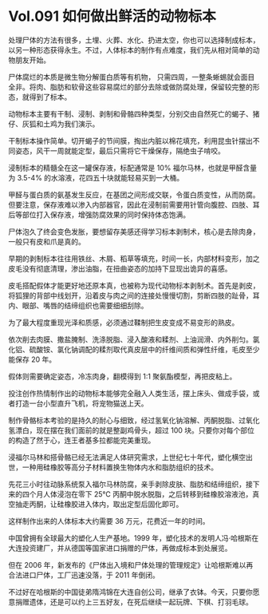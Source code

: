 # Vol.091 如何做出鲜活的动物标本

处理尸体的方法有很多，土埋、火葬、水化、扔进太空，你也可以选择制成标本，以另一种形态获得永生。不过，人体标本的制作有点难度，我们先从相对简单的动物朋友开始。

尸体腐烂的本质是微生物分解蛋白质等有机物， 只需四周，一整条蜥蜴就会面目全非。将肉、脂肪和软骨这些容易腐烂的部分去除或做防腐处理，保留较完整的形态，就得到了标本。

动物标本主要有干制、浸制、剥制和骨骼四种类型，分别交由自然死亡的蝎子、猪仔、灰狐和土鸡为我们演示。

干制标本操作简单。切开蝎子的节间膜，掏出内脏以棉花填充，利用昆虫针摆出不同姿态，风干一周就能定型，最后只需将它干燥保存，隔绝虫子啃咬。

浸制标本的精髓全在这一罐保存液，标配通常是 10% 福尔马林，也就是甲醛含量为 3.5-4% 的水溶液，花四五十块就能轻易买到一大桶。

甲醛与蛋白质的氨基发生反应，在基团之间形成交联，令蛋白质变性，从而防腐。但要注意，保存液难以渗入内部器官，因此在浸制前需要用针管向腹腔、四肢、耳后等部位打入保存液，增强防腐效果的同时保持体态饱满。

尸体泡久了终会变色发胀，要想留存美感还得学习标本剥制术，核心是去除肉身，一般只有皮和爪是真的。

早期的剥制标本往往用铁丝、木屑、稻草等填充，时间一长，内部材料变形，加之皮毛没有彻底清理，渗出油脂，在扭曲姿态的加持下显现出诡异的喜感。

皮毛搭配假体才能更好地还原本真，也被称为现代动物标本剥制术。首先是剥皮，将狐狸的背部中线划开，沿着皮与肉之间的连接处慢慢切割，剪断四肢的趾骨，耳内、眼部、嘴唇的结缔组织也需要细细刮除。

为了最大程度重现光泽和质感，必须通过鞣制把生皮变成不易变形的熟皮。

依次削去肉膜、撒盐腌制、洗涤脱脂、浸入酸液和糅剂、上油润滑、内外削匀。氯化铝、硫酸铵、氯化钠调配的糅剂取代真皮层中的纤维间质和弹性纤维，毛皮至少能保存 20 年。

假体则需要确定姿态，冷冻肉身，翻模得到 1:1 聚氨酯模型，再把皮粘上。

投注创作热情制作出的动物标本能够完全融入人类生活，摆上床头、做成手袋，或者打造一台小型直升飞机，将宠物猫送上天。

制作骨骼标本考验的是持久的耐心与细致，经过氢氧化钠溶解、丙酮脱脂、过氧化氢漂白，现在摆在我们面前的就是整副鸡骨头，超过 100 块。只要你对每个部位的构造了然于心，连王者基多拉都能完美重现。

浸福尔马林和搭骨骼已经无法满足人体研究需求，上世纪七十年代，塑化横空出世，一种用硅橡胶等高分子材料置换生物体内水和脂肪组织的技术。

先花三小时往动脉系统泵入福尔马林防腐，亲手剥除皮肤、脂肪和结缔组织，接下来的四个月人体浸泡在零下 25℃ 丙酮中脱水脱脂，之后转移到硅橡胶溶液池，真空抽走丙酮，让硅橡胶进入体内，取出定型后固化即可。

这样制作出来的人体标本大约需要 36 万元，花费近一年的时间。

中国曾拥有全球最大的塑化人生产基地。1999 年，塑化技术的发明人冯·哈根斯在大连投资建厂，并从德国等国家进口捐赠的尸体，再做成标本到处展览。

但在 2006 年，新发布的《尸体出入境和尸体处理的管理规定》让哈根斯难以再合法进口尸体，工厂迅速没落，于 2011 年倒闭。

不过好在哈根斯的中国徒弟隋鸿锦在大连自创公司，继承了衣钵。今天，只要你愿意捐赠遗体，还是可以约上三五好友，在死后继续一起玩牌、下棋、打羽毛球。
